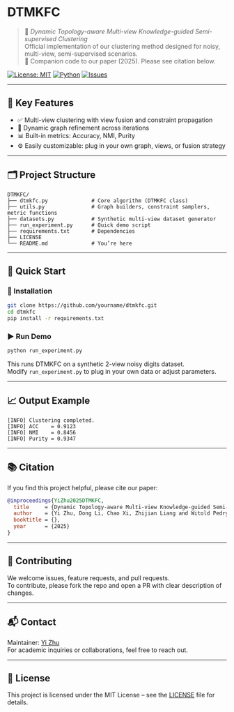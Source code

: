 # DTMKFC

> 🧠 *Dynamic Topology-aware Multi-view Knowledge-guided Semi-supervised Clustering*  
> Official implementation of our clustering method designed for noisy, multi-view, semi-supervised scenarios.  
> 📄 Companion code to our paper (2025). Please see citation below.

[![License: MIT](https://img.shields.io/badge/License-MIT-green.svg)](LICENSE)
[![Python](https://img.shields.io/badge/Python-3.8%2B-blue.svg)](https://www.python.org/)
[![Issues](https://img.shields.io/github/issues/yourname/dtmkfc)](https://github.com/yourname/dtmkfc/issues)

---

## 🌟 Key Features

- ✅ Multi-view clustering with view fusion and constraint propagation  
- 🔁 Dynamic graph refinement across iterations  
- 📊 Built-in metrics: Accuracy, NMI, Purity  
- ⚙️ Easily customizable: plug in your own graph, views, or fusion strategy  

---

## 🗂️ Project Structure

```
DTMKFC/
├── dtmkfc.py              # Core algorithm (DTMKFC class)
├── utils.py               # Graph builders, constraint samplers, metric functions
├── datasets.py            # Synthetic multi-view dataset generator
├── run_experiment.py      # Quick demo script
├── requirements.txt       # Dependencies
├── LICENSE
└── README.md              # You’re here
```

---

## 🚀 Quick Start

### 🔧 Installation

```bash
git clone https://github.com/yourname/dtmkfc.git
cd dtmkfc
pip install -r requirements.txt
```

### ▶️ Run Demo

```bash
python run_experiment.py
```

This runs DTMKFC on a synthetic 2-view noisy digits dataset.  
Modify `run_experiment.py` to plug in your own data or adjust parameters.

---

## 📈 Output Example

```
[INFO] Clustering completed.
[INFO] ACC    = 0.9123
[INFO] NMI    = 0.8456
[INFO] Purity = 0.9347
```

---

## 📚 Citation

If you find this project helpful, please cite our paper:

```bibtex
@inproceedings{YiZhu2025DTMKFC,
  title     = {Dynamic Topology-aware Multi-view Knowledge-guided Semi-supervised Clustering},
  author    = {Yi Zhu, Dong Li, Chao Xi, Zhijian Liang and Witold Pedrycz},
  booktitle = {},
  year      = {2025}
}
```

---

## 🤝 Contributing

We welcome issues, feature requests, and pull requests.  
To contribute, please fork the repo and open a PR with clear description of changes.

---

## 📬 Contact

Maintainer: [Yi Zhu](yi_zhu13@outlook.com)  
For academic inquiries or collaborations, feel free to reach out.

---

## 📝 License

This project is licensed under the MIT License – see the [LICENSE](LICENSE) file for details.

